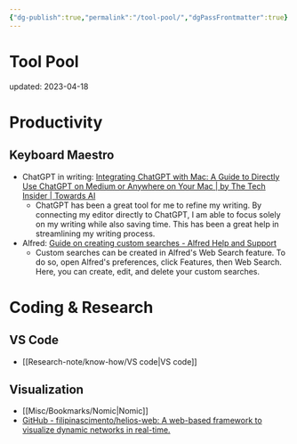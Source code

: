 ```yaml
---
{"dg-publish":true,"permalink":"/tool-pool/","dgPassFrontmatter":true}
---
```



# Tool Pool
updated: 2023-04-18


# Productivity

## Keyboard Maestro
- ChatGPT in writing: [Integrating ChatGPT with Mac: A Guide to Directly Use ChatGPT on Medium or Anywhere on Your Mac | by The Tech Insider | Towards AI](https://pub.towardsai.net/integrating-chatgpt-with-mac-a-guide-to-directly-use-chatgpt-on-medium-or-anywhere-on-your-mac-a5444e304c7)
	- ChatGPT has been a great tool for me to refine my writing. By connecting my editor directly to ChatGPT, I am able to focus solely on my writing while also saving time. This has been a great help in streamlining my writing process.
- Alfred: [Guide on creating custom searches - Alfred Help and Support](https://www.alfredapp.com/help/features/web-search/custom-searches/)
	- Custom searches can be created in Alfred's Web Search feature. To do so, open Alfred's preferences, click Features, then Web Search. Here, you can create, edit, and delete your custom searches.

# Coding & Research 
## VS Code
- [[Research-note/know-how/VS code\|VS code]]


## Visualization 
- [[Misc/Bookmarks/Nomic\|Nomic]]
- [GitHub - filipinascimento/helios-web: A web-based framework to visualize dynamic networks in real-time.](https://github.com/filipinascimento/helios-web)
